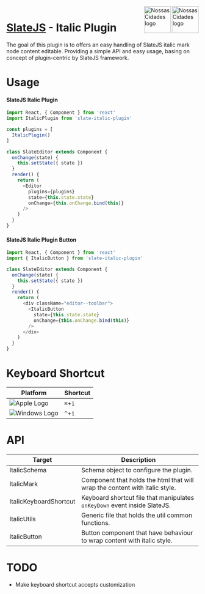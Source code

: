 <img src="https://www.psdmockups.com/wp-content/uploads/2016/07/slatejs-520x292.jpg" alt="Nossas Cidades logo" title="Nossas Cidades" align="right" height="70"/>
<img src="https://avatars2.githubusercontent.com/u/1479357?v=3&s=250" alt="Nossas Cidades logo" title="Nossas Cidades" align="right" height="70"/>

# [SlateJS](https://github.com/ianstormtaylor/slate) - Italic Plugin
The goal of this plugin is to offers an easy handling of SlateJS italic mark node content editable. Providing a simple API and easy usage, basing on concept of plugin-centric by SlateJS framework.

# Usage

#### SlateJS Italic Plugin
```js
import React, { Component } from 'react'
import ItalicPlugin from 'slate-italic-plugin'

const plugins = [
  ItalicPlugin()
]

class SlateEditor extends Component {
  onChange(state) {
    this.setState({ state })
  }
  render() {
    return (
      <Editor
        plugins={plugins}
        state={this.state.state}
        onChange={this.onChange.bind(this)}
      />
    )
  }
}
```

#### SlateJS Italic Plugin Button
```js
import React, { Component } from 'react'
import { ItalicButton } from 'slate-italic-plugin'

class SlateEditor extends Component {
  onChange(state) {
    this.setState({ state })
  }
  render() {
    return (
      <div className="editor--toolbar">
        <ItalicButton
          state={this.state.state}
          onChange={this.onChange.bind(this)}
        />
      </div>
    )
  }
}
```

# Keyboard Shortcut

| Platform                 | Shortcut |
|--------------------------|----------|
| ![Apple Logo][apple]     | `⌘`+`i`  |
| ![Windows Logo][windows] | `^`+`i`  |

# API

| Target                 | Description                                                                 |
|------------------------|-----------------------------------------------------------------------------|
| ItalicSchema           | Schema object to configure the plugin.                                      |
| ItalicMark             | Component that holds the html that will wrap the content with italic style. |
| ItalicKeyboardShortcut | Keyboard shortcut file that manipulates `onKeyDown` event inside SlateJS.   |
| ItalicUtils            | Generic file that holds the util common functions.                          |
| ItalicButton           | Button component that have behaviour to wrap content with italic style.     |

# TODO

- Make keyboard shortcut accepts customization

[apple]: https://cdn2.iconfinder.com/data/icons/designer-skills/128/apple-ios-system-platform-os-mac-linux-48.png
[windows]: https://cdn2.iconfinder.com/data/icons/designer-skills/128/windows-48.png
